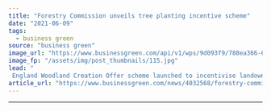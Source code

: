 ```yaml
---
title: "Forestry Commission unveils tree planting incentive scheme"
date: "2021-06-09"
tags: 
  - business green
source: "business green"
image_url: "https://www.businessgreen.com/api/v1/wps/9d093f9/788ea366-62d3-44e9-b5ef-feb5ab5a3ce3/2/woodland-trust-185x114.jpg"
image_fp: "/assets/img/post_thumbnails/115.jpg"
lead: "
 England Woodland Creation Offer scheme launched to incentivise landowners and farmers to plant trees ..."
article_url: "https://www.businessgreen.com/news/4032568/forestry-commission-unveils-tree-planting-incentive-scheme"
---
```


---
